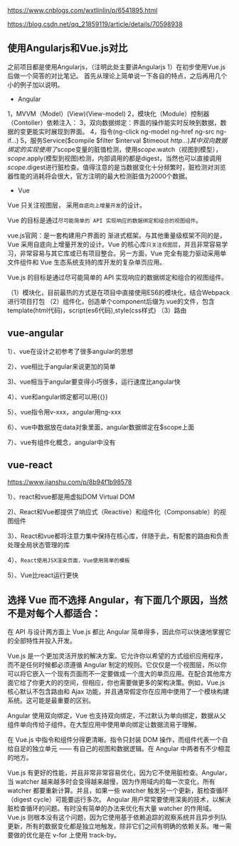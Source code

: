 https://www.cnblogs.com/wxtlinlin/p/6541895.html

https://blog.csdn.net/qq_21859119/article/details/70598938

## 使用Angularjs和Vue.js对比


之前项目都是使用Angularjs，（注明此处主要讲Angularjs 1）在初步使用Vue.js后做一个简答的对比笔记。
首先从理论上简单说一下各自的特点，之后再用几个小的例子加以说明。

- Angular

1，MVVM（Model）(View)(View-model)
2，模块化（Module）控制器（Contoller）依赖注入：
3，双向数据绑定：界面的操作能实时反映到数据，数据的变更能实时展现到界面。
4，指令(ng-click ng-model ng-href ng-src ng-if...)
5，服务Service($compile $filter $interval $timeout $http...)
其中双向数据绑定的实现使用了$scope变量的脏值检测，使用$scope.$watch（视图到模型），$scope.$apply(模型到视图)检测，内部调用的都是digest，当然也可以直接调用$scope.$digest进行脏检查。值得注意的是当数据变化十分频繁时，脏检测对浏览器性能的消耗将会很大，官方注明的最大检测脏值为2000个数据。

- Vue

Vue 只关注视图层， 采用`自底向上增量开发`的设计。

Vue 的目标是通过`尽可能简单的 API 实现响应的数据绑定和组合的视图组件`。

vue.js官网：是一套构建用户界面的 渐进式框架。与其他重量级框架不同的是，Vue 采用自底向上增量开发的设计。Vue 的核心库`只关注视图层`，并且非常容易学习，非常容易与其它库或已有项目整合。另一方面，Vue 完全有能力驱动采用单文件组件和 Vue 生态系统支持的库开发的复杂单页应用。

Vue.js 的目标是通过尽可能简单的 API 实现响应的数据绑定和组合的视图组件。

（1）模块化，目前最热的方式是在项目中直接使用ES6的模块化，结合Webpack进行项目打包
（2）组件化，创造单个component后缀为.vue的文件，包含template(html代码)，script(es6代码),style(css样式)
（3）路由



## vue-angular

1）、vue在设计之初参考了很多angular的思想

2）、vue相比于angular来说更加的简单

3)、vue相当于angular要变得小巧很多，运行速度比angular快

4）、vue和angular绑定都可以用{{}}

5）、vue指令用v-xxx，angular用ng-xxx

6）、vue中数据放在data对象里面，angular数据绑定在$scope上面

7）、vue有组件化概念，angular中没有

## vue-react
https://www.jianshu.com/p/8b94f1b98578

1）、react和vue都是用虚拟DOM Virtual DOM

2)、React和Vue都提供了响应式（Reactive）和组件化（Componsable）的视图组件

3）、React和vue都将注意力集中保持在核心库，伴随于此，有配套的路由和负责处理全局状态管理的库

4）、`React使用JSX渲染页面，Vue使用简单的模板`

5）、Vue比react运行更快

## 选择 Vue 而不选择 Angular，有下面几个原因，当然不是对每个人都适合：
在 API 与设计两方面上 Vue.js 都比 Angular 简单得多，因此你可以快速地掌握它的全部特性并投入开发。

Vue.js 是一个更加灵活开放的解决方案。它允许你以希望的方式组织应用程序，而不是任何时候都必须遵循 Angular 制定的规则。它仅仅是一个视图层，所以你可以将它嵌入一个现有页面而不一定要做成一个庞大的单页应用。在配合其他库方面它给了你更大的的空间，但相应，你也需要做更多的架构决策。例如，Vue.js 核心默认不包含路由和 Ajax 功能，并且通常假定你在应用中使用了一个模块构建系统。这可能是最重要的区别。

Angular 使用双向绑定，Vue 也支持双向绑定，不过默认为单向绑定，数据从父组件单向传给子组件。在大型应用中使用单向绑定让数据流易于理解。

在 Vue.js 中指令和组件分得更清晰。指令只封装 DOM 操作，而组件代表一个自给自足的独立单元 —— 有自己的视图和数据逻辑。在 Angular 中两者有不少相混的地方。

Vue.js 有更好的性能，并且非常非常容易优化，因为它不使用脏检查。Angular，当 watcher 越来越多时会变得越来越慢，因为作用域内的每一次变化，所有 watcher 都要重新计算。并且，如果一些 watcher 触发另一个更新，脏检查循环（digest cycle）可能要运行多次。 Angular 用户常常要使用深奥的技术，以解决脏检查循环的问题。有时没有简单的办法来优化有大量 watcher 的作用域。Vue.js 则根本没有这个问题，因为它使用基于依赖追踪的观察系统并且异步列队更新，所有的数据变化都是独立地触发，除非它们之间有明确的依赖关系。唯一需要做的优化是在 v-for 上使用 track-by。


